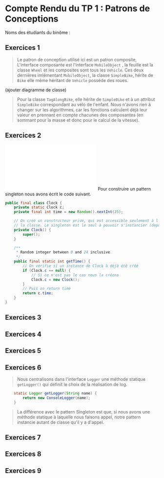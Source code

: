# Compte Rendu du TP 1 : Patrons de Conceptions

Noms des étudiants du binôme :

## Exercices 1
> Le patron de conception utilisé ici est un patron composite, 
> L'interface composante est l'interface `MobileObject` , la feuille est la classe `Wheel` et les composites sont tous les `Vehicle`. Ces deux dernières imlémentant `MobileObject`, la classe `SimpleBike`, hérite de `Bike` elle même héritant de `Vehicle` possède des roues.

(ajouter diagramme de classe)
> Pour la classe `TagAlongBike`, elle hérite de `SimpleBike` et à un attribut `SimpleBike` correspondant au vélo de l'enfant. 
> Nous n'avons rien à changer sur les algorithmes, car les fonctions calculent déjà leur valeur en prennant en compte chacunes des composantes (en sommant pour la masse et donc pour le calcul de la vitesse). 

## Exercices 2
![](src/main/java/fr/polytech/sim/transport/Wheel.java)
Pour construire un pattern singleton nous avons écrit le code suivant. 
```java
public final class Clock {
    private static Clock c;
    private final int time = new Random().nextInt(25);

    // On créé un constructeur privé, qui est accessible seulement à l'intérieur de
    // la classe. Le singleton est le seul à pouvoir s'instancier (depuis getTime())
    private Clock() {
        super();
    }

    /**
     * Random integer between 0 and 24 inclusive.
     */
    public final static int getTime() {
        // On vérifie si un instance de Clock à déjà été créé
        if (Clock.c == null) {
            // Si ce n'est pas le cas nous la créons
            Clock.c = new Clock();
        }
        // Puis on return time
        return c.time;
    }
}
```

## Exercices 3

## Exercices 4

## Exercices 5

## Exercices 6

> Nous centralisons dans l'interface `Logger` une méthode statique `getLogger()` qui définit le choix de la réalisation de log.

```java
    static Logger getLogger(String name) {
        return new ConsoleLogger(name);
    }
```

> La différence avec le pattern Singleton est que, si nous avons une méthode statique à laquelle nous faisons appel, notre pattern instancie autant de classe qu'il y a d'appel. 

## Exercices 7


## Exercices 8

## Exercices 9


